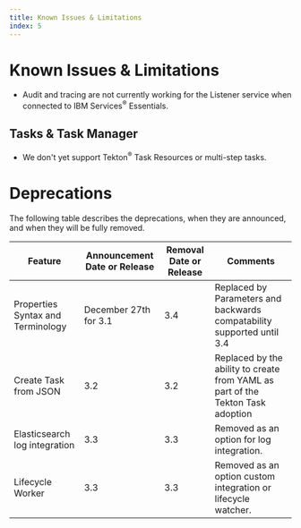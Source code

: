 ```yaml
---
title: Known Issues & Limitations
index: 5
---
```


# Known Issues & Limitations

- Audit and tracing are not currently working for the Listener service when connected to IBM Services<sup>®</sup> Essentials.

## Tasks & Task Manager

- We don't yet support Tekton<sup>®</sup> Task Resources or multi-step tasks.

# Deprecations

The following table describes the deprecations, when they are announced, and when they will be fully removed.

| Feature                           | Announcement Date or Release | Removal Date or Release | Comments                                                                        |
| --------------------------------- | ---------------------------- | ----------------------- | ------------------------------------------------------------------------------- |
| Properties Syntax and Terminology | December 27th for 3.1        | 3.4                     | Replaced by Parameters and backwards compatability supported until 3.4          |
| Create Task from JSON             | 3.2                          | 3.2                     | Replaced by the ability to create from YAML as part of the Tekton Task adoption |
| Elasticsearch log integration     | 3.3                          | 3.3                     | Removed as an option for log integration.                                       |
| Lifecycle Worker                  | 3.3                          | 3.3                     | Removed as an option custom integration or lifecycle watcher.                   |
